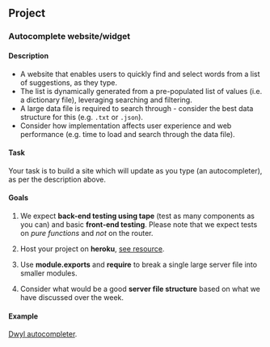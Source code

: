 ## Project

### Autocomplete website/widget

#### Description
- A website that enables users to quickly find and select words from a list of suggestions, as they type.
- The list is dynamically generated from a pre-populated list of values (i.e. a dictionary file), leveraging searching and filtering.
- A large data file is required to search through - consider the best data structure for this (e.g. `.txt` or `.json`).
- Consider how implementation affects user experience and web performance (e.g. time to load and search through the data file).

#### Task

Your task is to build a site which will update as you type (an autocompleter), as per the description above.

#### Goals

1) We expect __back-end testing using tape__ (test as many components as you can) and basic __front-end testing__. Please note that we expect tests on _pure functions_ and _not_ on the router.

2) Host your project on __heroku__, [see resource](https://devcenter.heroku.com/articles/getting-started-with-nodejs#introduction).

3) Use __module.exports__ and __require__ to break a single large server file into smaller modules.

4) Consider what would be a good __server file structure__ based on what we have discussed over the week.


#### Example

[Dwyl autocompleter](https://github.com/dwyl/autocomplete).
